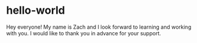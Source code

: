 # hello-world
Hey everyone! My name is Zach and I look forward to learning and working with you. I would like to thank you in advance for your support.
